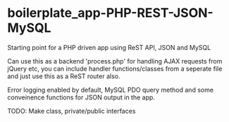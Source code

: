 boilerplate_app-PHP-REST-JSON-MySQL
===================================

Starting point for a PHP driven app using ReST API, JSON and MySQL

Can use this as a backend 'process.php' for handling AJAX requests from jQuery etc, 
you can include handler functions/classes from a seperate file and just use this as a ReST router also.

Error logging enabled by default, MySQL PDO query method and some conveinence functions for JSON output in the app.

TODO: Make class, private/public interfaces


